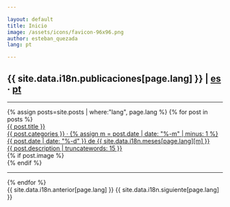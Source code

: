 ```yaml
---

layout: default
title: Inicio
image: /assets/icons/favicon-96x96.png
author: esteban_quezada
lang: pt

---
```


<h2>{{ site.data.i18n.publicaciones[page.lang] }} | <a href="/" class="grey--text es">es</a> · <a href="/pt/" class="black--text pt">pt</a></h2>
<hr>
<div>
  {% assign posts=site.posts | where:"lang", page.lang %}
  {% for post in posts %}
    <div class="post-row">
      <div class="post-col-left">
        <a href="{{ post.url }}">
        <div class="post-title">{{ post.title }}</div>
        <div class="post-date">{{ post.categories }} · 
          {% assign m = post.date | date: "%-m" | minus: 1 %}
          {{ post.date | date: "%-d" }} 
          de 
          {{ site.data.i18n.meses[page.lang][m] }}
        </div>
        <div class="post-description">{{ post.description | truncatewords: 15 }}</div>
        </a>
      </div>
      <div class="post-col-right">
        {% if post.image %}
          <div class="post-image" style="background: url({{ post.image }}) 50% 50% no-repeat;">
          </div>
        {% endif %}
      </div>
    </div>
    <hr>
  {% endfor %}
</div>
<div class="pagination">
    <span class="paginate-btn">{{ site.data.i18n.anterior[page.lang] }}</span>
    <span class="paginate-btn">{{ site.data.i18n.siguiente[page.lang] }}</span>
</div>
